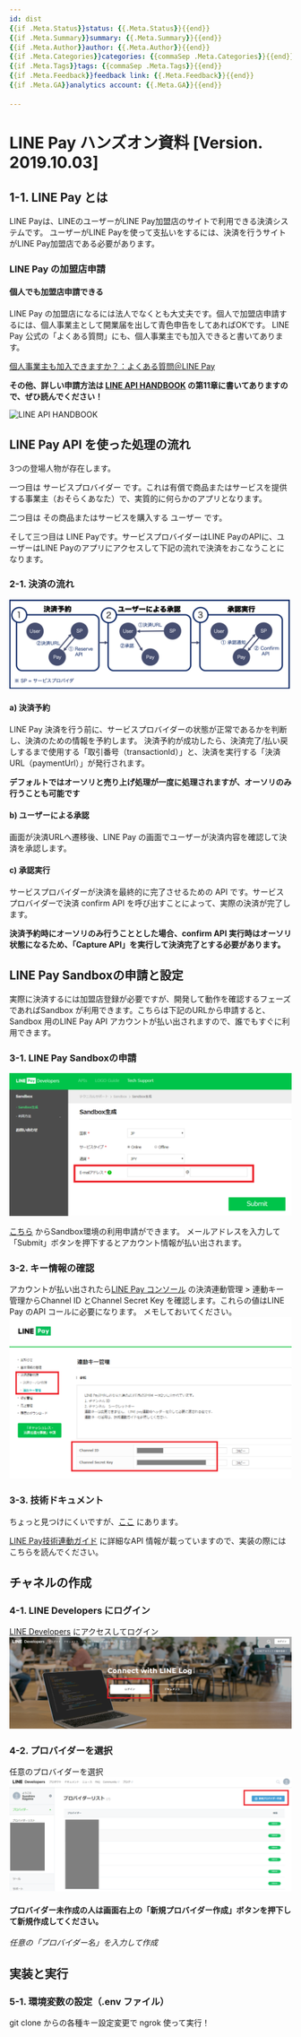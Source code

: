 ```yaml
---
id: dist
{{if .Meta.Status}}status: {{.Meta.Status}}{{end}}
{{if .Meta.Summary}}summary: {{.Meta.Summary}}{{end}}
{{if .Meta.Author}}author: {{.Meta.Author}}{{end}}
{{if .Meta.Categories}}categories: {{commaSep .Meta.Categories}}{{end}}
{{if .Meta.Tags}}tags: {{commaSep .Meta.Tags}}{{end}}
{{if .Meta.Feedback}}feedback link: {{.Meta.Feedback}}{{end}}
{{if .Meta.GA}}analytics account: {{.Meta.GA}}{{end}}

---
```


# LINE Pay ハンズオン資料 [Version. 2019.10.03]

## 1-1. LINE Pay とは

LINE Payは、LINEのユーザーがLINE Pay加盟店のサイトで利用できる決済システムです。
ユーザーがLINE Payを使って支払いをするには、決済を行うサイトがLINE Pay加盟店である必要があります。

### LINE Pay の加盟店申請

#### 個人でも加盟店申請できる

LINE Pay の加盟店になるには法人でなくとも大丈夫です。個人で加盟店申請するには、個人事業主として開業届を出して青色申告をしてあればOKです。
LINE Pay 公式の「よくある質問」にも、個人事業主でも加入できると書いてあります。

[個人事業主も加入できますか？：よくある質問＠LINE Pay](https://pay.line.me/jp/intro/faq?locale=ja_JP&sequences=14)

**その他、詳しい申請方法は [LINE API HANDBOOK](https://miso-develop.booth.pm/items/1573526) の第11章に書いてありますので、ぜひ読んでください！**

![LINE API HANDBOOK](https://booth.pximg.net/c/620x620/855f8009-0421-45f1-ac66-49d574463716/i/1573526/91d8d7b3-152e-4b5e-877a-201cfe32f311_base_resized.jpg)

## LINE Pay API を使った処理の流れ

3つの登場人物が存在します。

一つ目は サービスプロバイダー です。これは有償で商品またはサービスを提供する事業主（おそらくあなた）で、実質的に何らかのアプリとなります。

二つ目は その商品またはサービスを購入する ユーザー です。

そして三つ目は LINE Payです。サービスプロバイダーはLINE PayのAPIに、ユーザーはLINE Payのアプリにアクセスして下記の流れで決済をおこなうことになります。

### 2-1. 決済の流れ

![決済の流れ](images/LINEPayAPIOverview.png)

#### a) 決済予約

LINE Pay 決済を行う前に、サービスプロバイダーの状態が正常であるかを判断し、決済のための情報を予約します。
決済予約が成功したら、決済完了/払い戻しするまで使用する「取引番号（transactionId）」と、決済を実行する「決済URL（paymentUrl）」が発行されます。

**デフォルトではオーソリと売り上げ処理が一度に処理されますが、オーソリのみ行うことも可能です**

#### b) ユーザーによる承認

画面が決済URLへ遷移後、LINE Pay の画面でユーザーが決済内容を確認して決済を承認します。

#### c) 承認実行
サービスプロバイダーが決済を最終的に完了させるための API です。サービスプロバイダーで決済 confirm API を呼び出すことによって、実際の決済が完了します。


**決済予約時にオーソリのみ行うこととした場合、confirm API 実行時はオーソリ状態になるため、「Capture API」を実行して決済完了とする必要があります。**


## LINE Pay Sandboxの申請と設定

実際に決済するには加盟店登録が必要ですが、開発して動作を確認するフェーズであればSandbox が利用できます。こちらは下記のURLから申請すると、Sandbox 用のLINE Pay API アカウントが払い出されますので、誰でもすぐに利用できます。

### 3-1. LINE Pay Sandboxの申請

![Sandbox の申請](images/SandboxApplication.png)

[こちら](https://pay.line.me/jp/developers/techsupport/sandbox/creation?locale=ja_JP) からSandbox環境の利用申請ができます。
メールアドレスを入力して「Submit」ボタンを押下するとアカウント情報が払い出されます。

### 3-2. キー情報の確認

アカウントが払い出されたら[LINE Pay コンソール](https://pay.line.me/login/) の決済連動管理 > 連動キー管理からChannel ID とChannel Secret Key を確認します。これらの値はLINE Pay のAPI コールに必要になります。
メモしておいてください。
![連動キー管理](images/LinkKey.png)

### 3-3. 技術ドキュメント

ちょっと見つけにくいですが、[ここ](https://pay.line.me/jp/developers/documentation/download/tech?locale=ja_JP) にあります。

[LINE Pay技術連動ガイド](https://pay.line.me/file/guidebook/technicallinking/LINE_Pay_Integration_Guide_for_Merchant-v1.1.2-JP.pdf) に詳細なAPI 情報が載っていますので、実装の際にはこちらを読んでください。



## チャネルの作成

### 4-1. LINE Developers にログイン

[LINE Developers](https://developers.line.biz/ja/) にアクセスしてログイン
![LINE Developers](images/LINEDevelopers.png)


### 4-2. プロバイダーを選択

任意のプロバイダーを選択
![LINE Developers](images/ProviderList.png)


#### プロバイダー未作成の人は画面右上の「新規プロバイダー作成」ボタンを押下して新規作成してください。

*任意の「プロバイダー名」を入力して作成*


## 実装と実行

### 5-1. 環境変数の設定（.env ファイル）

git clone からの各種キー設定変更で ngrok 使って実行！




